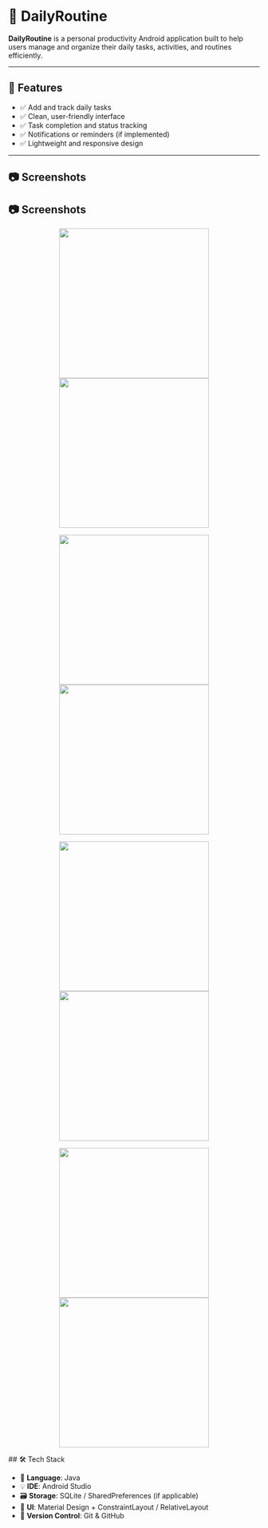# 📅 DailyRoutine

**DailyRoutine** is a personal productivity Android application built to help users manage and organize their daily tasks, activities, and routines efficiently.

---

## 🚀 Features

- ✅ Add and track daily tasks
- ✅ Clean, user-friendly interface
- ✅ Task completion and status tracking
- ✅ Notifications or reminders (if implemented)
- ✅ Lightweight and responsive design

---

## 📷 Screenshots
## 📷 Screenshots

<p align="center">
  <img src="https://github.com/user-attachments/assets/c410d95a-4200-44b7-9fcb-3450544ae9fc" width="300" />
  <img src="https://github.com/user-attachments/assets/1ea4a0bb-6e15-4593-b8b7-ef0c5bc2f708" width="300" />
  
</p>

<p align="center">
  <img src="https://github.com/user-attachments/assets/0f50731f-34ea-4fbe-bca0-300bb96ac115" width="300" />
  <img src="https://github.com/user-attachments/assets/0a2941e3-eb8e-4463-8a02-e7d101b743da" width="300" />
 
</p>

<p align="center">
  <img src="https://github.com/user-attachments/assets/5366008a-6aa5-4848-bfa7-80858a20dd75" width="300" />
  <img src="https://github.com/user-attachments/assets/de505bfa-e62c-4440-99a7-a2d310d12c1f" width="300" />
</p>
<p align="center">
  <img src="https://github.com/user-attachments/assets/95bbee26-c8d5-4fc8-b590-2bfabba9f5b5" width="300" />
  <img src="https://github.com/user-attachments/assets/6e8b4bb4-08c6-41b7-927f-399344bd0e12" width="300" />
</p>
## 🛠 Tech Stack

- 🧩 **Language**: Java
- 💡 **IDE**: Android Studio
- 🗃 **Storage**: SQLite / SharedPreferences (if applicable)
- 🎨 **UI**: Material Design + ConstraintLayout / RelativeLayout
- 🔗 **Version Control**: Git & GitHub

